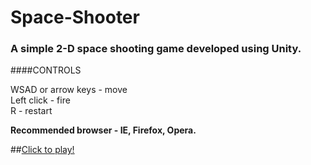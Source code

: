 # Space-Shooter
### A simple 2-D space shooting game developed using Unity.

####CONTROLS
<div>WSAD or arrow keys - move</div>
<div>Left click - fire</div>
<div>R - restart</div>

**Recommended browser - IE, Firefox, Opera.**

##[Click to play!](https://piyush-jaiswal.github.io/)
